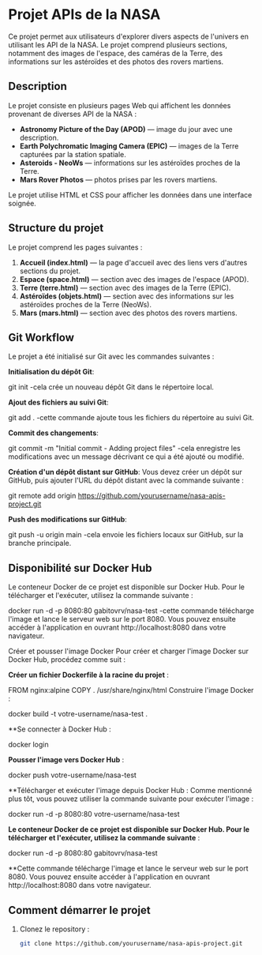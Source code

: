 # Projet APIs de la NASA

Ce projet permet aux utilisateurs d'explorer divers aspects de l'univers en utilisant les API de la NASA. Le projet comprend plusieurs sections, notamment des images de l'espace, des caméras de la Terre, des informations sur les astéroïdes et des photos des rovers martiens.

## Description

Le projet consiste en plusieurs pages Web qui affichent les données provenant de diverses API de la NASA :

- **Astronomy Picture of the Day (APOD)** — image du jour avec une description.
- **Earth Polychromatic Imaging Camera (EPIC)** — images de la Terre capturées par la station spatiale.
- **Asteroids - NeoWs** — informations sur les astéroïdes proches de la Terre.
- **Mars Rover Photos** — photos prises par les rovers martiens.

Le projet utilise HTML et CSS pour afficher les données dans une interface soignée.

## Structure du projet

Le projet comprend les pages suivantes :

1. **Accueil (index.html)** — la page d'accueil avec des liens vers d'autres sections du projet.
2. **Espace (space.html)** — section avec des images de l'espace (APOD).
3. **Terre (terre.html)** — section avec des images de la Terre (EPIC).
4. **Astéroïdes (objets.html)** — section avec des informations sur les astéroïdes proches de la Terre (NeoWs).
5. **Mars (mars.html)** — section avec des photos des rovers martiens.


## Git Workflow
Le projet a été initialisé sur Git avec les commandes suivantes :

**Initialisation du dépôt Git**:

git init -cela crée un nouveau dépôt Git dans le répertoire local.

**Ajout des fichiers au suivi Git**:

git add . -cette commande ajoute tous les fichiers du répertoire au suivi Git.

**Commit des changements**:

git commit -m "Initial commit - Adding project files" -cela enregistre les modifications avec un message décrivant ce qui a été ajouté ou modifié.

**Création d'un dépôt distant sur GitHub**: 
Vous devez créer un dépôt sur GitHub, puis ajouter l'URL du dépôt distant avec la commande suivante :

git remote add origin https://github.com/yourusername/nasa-apis-project.git 

**Push des modifications sur GitHub**:

git push -u origin main -cela envoie les fichiers locaux sur GitHub, sur la branche principale.

## Disponibilité sur Docker Hub
Le conteneur Docker de ce projet est disponible sur Docker Hub. Pour le télécharger et l'exécuter, utilisez la commande suivante :

docker run -d -p 8080:80 gabitovrv/nasa-test -cette commande télécharge l'image et lance le serveur web sur le port 8080. Vous pouvez ensuite accéder à l'application en ouvrant http://localhost:8080 dans votre navigateur.

Créer et pousser l'image Docker
Pour créer et charger l'image Docker sur Docker Hub, procédez comme suit :

**Créer un fichier Dockerfile à la racine du projet** :

FROM nginx:alpine
COPY . /usr/share/nginx/html
Construire l'image Docker :

docker build -t votre-username/nasa-test .

**Se connecter à Docker Hub :

docker login

**Pousser l'image vers Docker Hub** :

docker push votre-username/nasa-test

**Télécharger et exécuter l'image depuis Docker Hub : Comme mentionné plus tôt, vous pouvez utiliser la commande suivante pour exécuter l'image :

docker run -d -p 8080:80 votre-username/nasa-test

**Le conteneur Docker de ce projet est disponible sur Docker Hub. Pour le télécharger et l'exécuter, utilisez la commande suivante** :

docker run -d -p 8080:80 gabitovrv/nasa-test

**Cette commande télécharge l'image et lance le serveur web sur le port 8080. Vous pouvez ensuite accéder à l'application en ouvrant http://localhost:8080 dans votre navigateur.

## Comment démarrer le projet

1. Clonez le repository :
   ```bash
   git clone https://github.com/yourusername/nasa-apis-project.git

